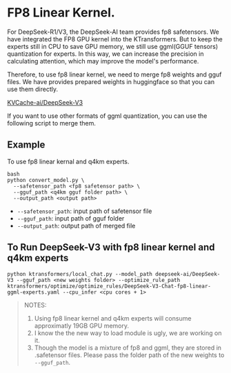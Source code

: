 # FP8 Linear Kernel.
For DeepSeek-R1/V3, the DeepSeek-AI team provides fp8 safetensors. We have integrated the FP8 GPU kernel into the KTransformers. But to keep the experts still in CPU to save GPU memory, we still use ggml(GGUF tensors) quantization for experts. In this way, we can increase the precision in calculating attention, which may improve the model's performance.

Therefore, to use fp8 linear kernel, we need to merge fp8 weights and gguf files. We have provides prepared weights in huggingface so that you can use them directly. 

[KVCache-ai/DeepSeek-V3](https://huggingface.co/KVCache-ai/DeepSeek-V3/upload/main)


If you want to use other formats of ggml quantization, you can use the following script to merge them.

## Example
To use fp8 linear kernal and q4km experts.
```shell
bash
python convert_model.py \
  --safetensor_path <fp8 safetensor path> \
  --gguf_path <q4km gguf folder path> \
  --output_path <output path>
```
* `--safetensor_path`:	input path of safetensor file
* `--gguf_path`: input path of gguf folder
* `--output_path`: output path of merged file


## To Run DeepSeek-V3 with fp8 linear kernel and q4km experts


```shell
python ktransformers/local_chat.py --model_path deepseek-ai/DeepSeek-V3 --gguf_path <new weights folder> --optimize_rule_path ktransformers/optimize/optimize_rules/DeepSeek-V3-Chat-fp8-linear-ggml-experts.yaml --cpu_infer <cpu cores + 1>
```


> NOTES: 
> 1. Using fp8 linear kernel and q4km experts will consume approximatly 19GB GPU memory. 
> 2. I know the the new way to load module is ugly, we are working on it.
> 3. Though the model is a mixture of fp8 and ggml, they are stored in .safetensor files. Please pass the folder path of the new weights to `--gguf_path`.

